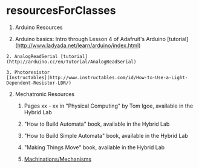 # resourcesForClasses

1. Arduino Resources

  1. Arduino basics: Intro through Lesson 4 of Adafruit's Arduino [tutorial]
	(http://www.ladyada.net/learn/arduino/index.html)

	2. AnalogReadSerial [tutorial]
	(http://arduino.cc/en/Tutorial/AnalogReadSerial)

	3. Photoresistor
	[Instructables](http://www.instructables.com/id/How-to-Use-a-Light-Dependent-Resistor-LDR/)

2. Mechatronic Resources

	1. Pages xx - xx in "Physical Computing" by Tom Igoe, available in the
	Hybrid Lab

	1. "How to Build Automata" book, available in the Hybrid Lab

	1. "How to Build Simple Automata" book, available in the Hybrid Lab

	1. "Making Things Move" book, available in the Hybrid Lab 

	1. [Machinations/Mechanisms](doc/machinations-mechanisms.pdf)
